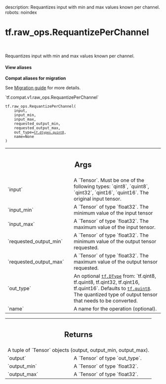 description: Requantizes input with min and max values known per channel.
robots: noindex

# tf.raw_ops.RequantizePerChannel

<!-- Insert buttons and diff -->

<table class="tfo-notebook-buttons tfo-api nocontent" align="left">

</table>



Requantizes input with min and max values known per channel.


<section class="expandable">
  <h4 class="showalways">View aliases</h4>
  <p>
<b>Compat aliases for migration</b>
<p>See
<a href="https://www.tensorflow.org/guide/migrate">Migration guide</a> for
more details.</p>
<p>`tf.compat.v1.raw_ops.RequantizePerChannel`</p>
</p>
</section>

<pre class="devsite-click-to-copy prettyprint lang-py tfo-signature-link">
<code>tf.raw_ops.RequantizePerChannel(
    input,
    input_min,
    input_max,
    requested_output_min,
    requested_output_max,
    out_type=<a href="../../tf/dtypes.md#quint8"><code>tf.dtypes.quint8</code></a>,
    name=None
)
</code></pre>



<!-- Placeholder for "Used in" -->


<!-- Tabular view -->
 <table class="responsive fixed orange">
<colgroup><col width="214px"><col></colgroup>
<tr><th colspan="2"><h2 class="add-link">Args</h2></th></tr>

<tr>
<td>
`input`<a id="input"></a>
</td>
<td>
A `Tensor`. Must be one of the following types: `qint8`, `quint8`, `qint32`, `qint16`, `quint16`.
The original input tensor.
</td>
</tr><tr>
<td>
`input_min`<a id="input_min"></a>
</td>
<td>
A `Tensor` of type `float32`.
The minimum value of the input tensor
</td>
</tr><tr>
<td>
`input_max`<a id="input_max"></a>
</td>
<td>
A `Tensor` of type `float32`.
The maximum value of the input tensor.
</td>
</tr><tr>
<td>
`requested_output_min`<a id="requested_output_min"></a>
</td>
<td>
A `Tensor` of type `float32`.
The minimum value of the output tensor requested.
</td>
</tr><tr>
<td>
`requested_output_max`<a id="requested_output_max"></a>
</td>
<td>
A `Tensor` of type `float32`.
The maximum value of the output tensor requested.
</td>
</tr><tr>
<td>
`out_type`<a id="out_type"></a>
</td>
<td>
An optional <a href="../../tf/dtypes/DType.md"><code>tf.DType</code></a> from: `tf.qint8, tf.quint8, tf.qint32, tf.qint16, tf.quint16`. Defaults to <a href="../../tf.md#quint8"><code>tf.quint8</code></a>.
The quantized type of output tensor that needs to be converted.
</td>
</tr><tr>
<td>
`name`<a id="name"></a>
</td>
<td>
A name for the operation (optional).
</td>
</tr>
</table>



<!-- Tabular view -->
 <table class="responsive fixed orange">
<colgroup><col width="214px"><col></colgroup>
<tr><th colspan="2"><h2 class="add-link">Returns</h2></th></tr>
<tr class="alt">
<td colspan="2">
A tuple of `Tensor` objects (output, output_min, output_max).
</td>
</tr>
<tr>
<td>
`output`<a id="output"></a>
</td>
<td>
A `Tensor` of type `out_type`.
</td>
</tr><tr>
<td>
`output_min`<a id="output_min"></a>
</td>
<td>
A `Tensor` of type `float32`.
</td>
</tr><tr>
<td>
`output_max`<a id="output_max"></a>
</td>
<td>
A `Tensor` of type `float32`.
</td>
</tr>
</table>

